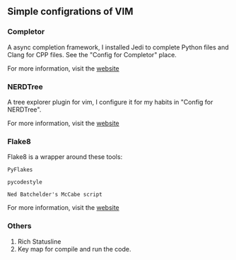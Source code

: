 ## Simple configrations of VIM

### Completor

A async completion framework, I installed Jedi to complete Python files and Clang for CPP files. See the "Config for Completor" place.

For more information, visit the [website](https://github.com/maralla/completor)

### NERDTree

A tree explorer plugin for vim, I configure it for my habits in "Config for NERDTree".

For more information, visit the [website](https://github.com/scrooloose/nerdtree)

### Flake8

Flake8 is a wrapper around these tools:

    PyFlakes

    pycodestyle

    Ned Batchelder's McCabe script

For more information, visit the [website](https://github.com/PyCQA/flake8)

### Others

1. Rich Statusline
2. Key map <F5> for compile and run the code.
